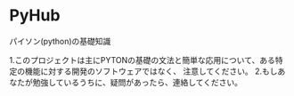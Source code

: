 # PyHub
パイソン(python)の基礎知識

1.このプロジェクトは主にPYTONの基礎の文法と簡単な応用について、ある特定の機能に対する開発のソフトウェアではなく、
  注意してください。
2.もしあなたが勉強しているうちに、疑問があったら、連絡してください。